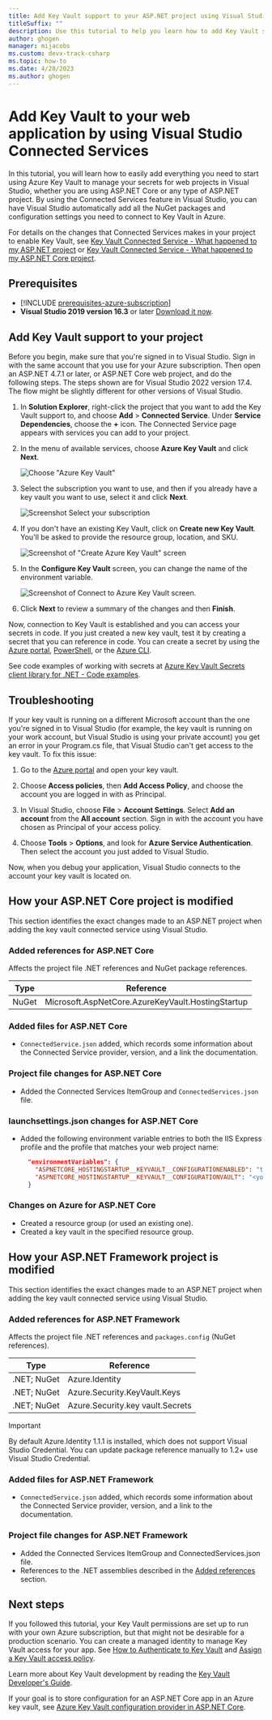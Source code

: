 ```yaml
---
title: Add Key Vault support to your ASP.NET project using Visual Studio
titleSuffix: ""
description: Use this tutorial to help you learn how to add Key Vault support to an ASP.NET or ASP.NET Core web application.
author: ghogen
manager: mijacobs
ms.custom: devx-track-csharp
ms.topic: how-to
ms.date: 4/28/2023
ms.author: ghogen
---
```


# Add Key Vault to your web application by using Visual Studio Connected Services

In this tutorial, you will learn how to easily add everything you need to start using Azure Key Vault to manage your secrets for web projects in Visual Studio, whether you are using ASP.NET Core or any type of ASP.NET project. By using the Connected Services feature in Visual Studio, you can have Visual Studio automatically add all the NuGet packages and configuration settings you need to connect to Key Vault in Azure.

For details on the changes that Connected Services makes in your project to enable Key Vault, see [Key Vault Connected Service - What happened to my ASP.NET project](#how-your-aspnet-framework-project-is-modified) or [Key Vault Connected Service - What happened to my ASP.NET Core project](#how-your-aspnet-core-project-is-modified).

## Prerequisites

- [!INCLUDE [prerequisites-azure-subscription](includes/prerequisites-azure-subscription.md)]
- **Visual Studio 2019 version 16.3** or later [Download it now](https://aka.ms/vsdownload?utm_source=mscom&utm_campaign=msdocs).

## Add Key Vault support to your project

Before you begin, make sure that you're signed in to Visual Studio. Sign in with the same account that you use for your Azure subscription. Then open an ASP.NET 4.7.1 or later, or ASP.NET Core web project, and do the following steps. The steps shown are for Visual Studio 2022 version 17.4. The flow might be slightly different for other versions of Visual Studio.

1. In **Solution Explorer**, right-click the project that you want to add the Key Vault support to, and choose **Add** > **Connected Service**. Under **Service Dependencies**, choose the **+** icon.
   The Connected Service page appears with services you can add to your project.
1. In the menu of available services, choose **Azure Key Vault** and click **Next**.

   ![Choose "Azure Key Vault"](./media/vs-key-vault-add-connected-service/key-vault-connected-service.png)

1. Select the subscription you want to use, and then if you already have a key vault you want to use, select it and click **Next**.

   ![Screenshot Select your subscription](./media/vs-key-vault-add-connected-service/key-vault-connected-service-select-vault.png)

1. If you don't have an existing Key Vault, click on **Create new Key Vault**. You'll be asked to provide the resource group, location, and SKU.

   ![Screenshot of "Create Azure Key Vault" screen](./media/vs-key-vault-add-connected-service/create-new-key-vault.png)

1. In the **Configure Key Vault** screen, you can change the name of the environment variable.

   ![Screenshot of Connect to Azure Key Vault screen.](./media/vs-key-vault-add-connected-service/connect-to-azure-key-vault.png)

1. Click **Next** to review a summary of the changes and then **Finish**.

Now, connection to Key Vault is established and you can access your secrets in code. If you just created a new key vault, test it by creating a secret that you can reference in code. You can create a secret by using the [Azure portal](/azure/key-vault/secrets/quick-create-portal), [PowerShell](/azure/key-vault/secrets/quick-create-powershell), or the [Azure CLI](/azure/key-vault/secrets/quick-create-cli).

See code examples of working with secrets at [Azure Key Vault Secrets client library for .NET - Code examples](/azure/key-vault/secrets/quick-create-net?tabs=azure-cli#code-examples).

## Troubleshooting

If your key vault is running on a different Microsoft account than the one you're signed in to Visual Studio (for example, the key vault is running on your work account, but Visual Studio is using your private account) you get an error in your Program.cs file, that Visual Studio can't get access to the key vault. To fix this issue:

1. Go to the [Azure portal](https://portal.azure.com) and open your key vault.

1. Choose **Access policies**, then **Add Access Policy**, and choose the account you are logged in with as Principal.

1. In Visual Studio, choose **File** > **Account Settings**.
Select **Add an account** from the **All account** section. Sign in with the account you have chosen as Principal of your access policy.

1. Choose **Tools** > **Options**, and look for **Azure Service Authentication**. Then select the account you just added to Visual Studio.

Now, when you debug your application, Visual Studio connects to the account your key vault is located on.

## How your ASP.NET Core project is modified

This section identifies the exact changes made to an ASP.NET project when adding the key vault connected service using Visual Studio.

### Added references for ASP.NET Core

Affects the project file .NET references and NuGet package references.

| Type | Reference |
| --- | --- |
| NuGet | Microsoft.AspNetCore.AzureKeyVault.HostingStartup |

### Added files for ASP.NET Core

- `ConnectedService.json` added, which records some information about the Connected Service provider, version, and a link the documentation.

### Project file changes for ASP.NET Core

- Added the Connected Services ItemGroup and `ConnectedServices.json` file.

### launchsettings.json changes for ASP.NET Core

- Added the following environment variable entries to both the IIS Express profile and the profile that matches your web project name:

    ```json
      "environmentVariables": {
        "ASPNETCORE_HOSTINGSTARTUP__KEYVAULT__CONFIGURATIONENABLED": "true",
        "ASPNETCORE_HOSTINGSTARTUP__KEYVAULT__CONFIGURATIONVAULT": "<your keyvault URL>"
      }
    ```

### Changes on Azure for ASP.NET Core

- Created a resource group (or used an existing one).
- Created a key vault in the specified resource group.

## How your ASP.NET Framework project is modified

This section identifies the exact changes made to an ASP.NET project when adding the key vault connected service using Visual Studio.

### Added references for ASP.NET Framework

Affects the project file .NET references and `packages.config` (NuGet references).

| Type | Reference |
| --- | --- |
| .NET; NuGet | Azure.Identity |
| .NET; NuGet | Azure.Security.KeyVault.Keys |
| .NET; NuGet | Azure.Security.key vault.Secrets |

> [!IMPORTANT]
> By default Azure.Identity 1.1.1 is installed, which does not support Visual Studio Credential. You can update package reference manually to 1.2+ use Visual Studio Credential.

### Added files for ASP.NET Framework

- `ConnectedService.json` added, which records some information about the Connected Service provider, version, and a link to the documentation.

### Project file changes for ASP.NET Framework

- Added the Connected Services ItemGroup and ConnectedServices.json file.
- References to the .NET assemblies described in the [Added references](#added-references-for-aspnet-framework) section.

## Next steps

If you followed this tutorial, your Key Vault permissions are set up to run with your own Azure subscription, but that might not be desirable for a production scenario. You can create a managed identity to manage Key Vault access for your app. See [How to Authenticate to Key Vault](/azure/key-vault/general/authentication) and [Assign a Key Vault access policy](/azure/key-vault/general/assign-access-policy-portal).

Learn more about Key Vault development by reading the [Key Vault Developer's Guide](/azure/key-vault/general/developers-guide).

If your goal is to store configuration for an ASP.NET Core app in an Azure key vault, see [Azure Key Vault configuration provider in ASP.NET Core](/aspnet/core/security/key-vault-configuration).
